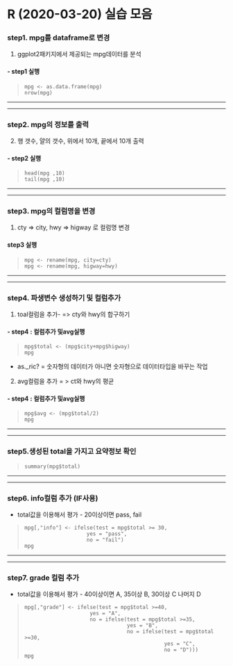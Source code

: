# R (2020-03-20) 실습 모음

### step1. mpg를 dataframe로 변경

1. ggplot2패키지에서 제공되는 mpg데이터를 분석

#### - step1 실행

> ```
> mpg <- as.data.frame(mpg)
> nrow(mpg)
> ```

----

----

### step2. mpg의 정보를 출력

2. 행 갯수, 얄의 갯수, 위에서 10개, 끝에서 10개 출력

#### - step2 실행

> ```
> head(mpg ,10)
> tail(mpg ,10)
> ```

----

----



### step3. mpg의 컬럼명을 변경

1. cty => city, hwy => higway 로 컬럼명 변경

#### step3 실행

> ```
> mpg <- rename(mpg, city=cty)
> mpg <- rename(mpg, higway=hwy)
> ```

---

---



### step4. 파생변수 생성하기 및 컬럼추가

1. toal컬럼을 추가- => cty와 hwy의 합구하기

#### - step4  : 컬럼추가 및avg실행

> ```
> mpg$total <- (mpg$city+mpg$higway)
> mpg
> ```

* as._ric? = 숫자형의 데이터가 아니면 숫자형으로 데이터타입을 바꾸는 작업



2. avg컬럼을 추가 = > ct와 hwy의 평균

#### - step4  : 컬럼추가 및avg실행

> ```
> mpg$avg <- (mpg$total/2)
> mpg
> ```

---

---



### step5.생성된 total을 가지고 요약정보 확인

> ```
> summary(mpg$total)
> ```

---

---

### step6. info컬럼 추가 (IF사용)

* total값을 이용해서 평가 - 20이상이면 pass, fail

> ```
> mpg[,"info"] <- ifelse(test = mpg$total >= 30,
>                     yes = "pass",
>                     no = "fail")
> mpg
> ```

---

---

### step7. grade 컬럼 추가 

* total값을 이용해서 평가 - 40이상이면 A, 35이상 B, 30이상 C 나머지 D

> ```
> mpg[,"grade"] <- ifelse(test = mpg$total >=40,
>                      yes = "A",
>                      no = ifelse(test = mpg$total >=35,
>                                  yes = "B",
>                                  no = ifelse(test = mpg$total >=30,
>                                              yes = "C",
>                                              no = "D")))
> mpg
> ```
